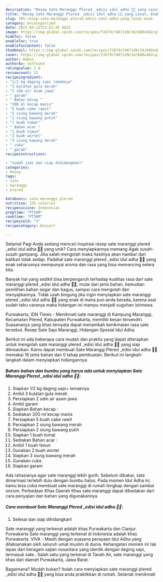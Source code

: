 ```yaml
---
description: "Resep Sate Maranggi Plered _edisi idul adha 🍡🍢 yang Lezat, Enak"
title: "Resep Sate Maranggi Plered _edisi idul adha 🍡🍢 yang Lezat, Enak"
slug: 305-resep-sate-maranggi-plered-edisi-idul-adha-yang-lezat-enak
category: Uncategorized
date: 2023-04-12T23:52:45.492Z
image: https://img-global.cpcdn.com/recipes/f2679c74671d9c3d/680x482cq70/sate-maranggi-plered-_edisi-idul-adha-foto-resep-utama.jpg
hideToc: false
enableToc: true
enableTocContent: false
thumbnail: https://img-global.cpcdn.com/recipes/f2679c74671d9c3d/680x482cq70/sate-maranggi-plered-_edisi-idul-adha-foto-resep-utama.jpg
cover: https://img-global.cpcdn.com/recipes/f2679c74671d9c3d/680x482cq70/sate-maranggi-plered-_edisi-idul-adha-foto-resep-utama.jpg
author: Admin
authorAv: notfound
ratingvalue: 3.9
reviewcount: 25
recipeingredient:
- "1/2 kg daging sapi lemaknya"
- "3 bulatan gula merah"
- "2 sdm air asam jawa"
- " garam"
- " Bahan kecap "
- "200 ml kecap manis"
- "5 buah cabe rawit"
- "2 siung bawang merah"
- "2 siung bawang putih"
- "1 buah tomat"
- " Bahan acar "
- "1 buah timun"
- "2 buah wortel"
- "3 siung bawang merah"
- " cuka"
- " garam"
recipeinstructions:

- "Sudah jadi dan siap dihidangkan!"
categories:
- Resep
tags:
- sate
- maranggi
- plered

katakunci: sate maranggi plered 
nutrition: 225 calories
recipecuisine: Indonesian
preptime: "PT16M"
cooktime: "PT36M"
recipeyield: "3"
recipecategory: Dessert

---
```



Selamat Pagi Anda sedang mencari inspirasi resep sate maranggi plered _edisi idul adha 🍡🍢 yang unik? Cara menyiapkannya memang Agak susah-susah gampang. Jika salah mengolah maka hasilnya akan hambar dan bahkan tidak sedap. Padahal sate maranggi plered _edisi idul adha 🍡🍢 yang enak seharusnya mempunyai aroma dan rasa yang bisa memancing selera kita.


Banyak hal yang sedikit bisa berpengaruh terhadap kualitas rasa dari sate maranggi plered _edisi idul adha 🍡🍢, mulai dari jenis bahan, kemudian pemilihan bahan segar dan bagus, sampai cara mengolah dan menyajikannya. Tidak usah bingung jika ingin menyiapkan sate maranggi plered _edisi idul adha 🍡🍢 yang enak di mana pun anda berada, karena asal sudah tahu caranya maka hidangan ini mampu menjadi suguhan istimewa.

Purwakarta, IDN Times - Menikmati sate maranggi di Kampung Maranggi, Kecamatan Plered, Kabupaten Purwakarta, memiliki kesan tersendiri. Suasananya yang khas ternyata dapat menambah kenikmatan rasa sate tersebut. Resep Sate Sapi Maranggi, Hidangan Spesial Idul Adha.


Berikut ini ada beberapa cara mudah dan praktis yang dapat diterapkan untuk mengolah sate maranggi plered _edisi idul adha 🍡🍢 yang siap dikreasikan. Kamu dapat membuat Sate Maranggi Plered _edisi idul adha 🍡🍢 memakai 16 jenis bahan dan 0 tahap pembuatan. Berikut ini langkah-langkah dalam menyiapkan hidangannya.

<!--inarticleads1-->

##### Bahan-bahan dan bumbu yang harus ada untuk menyiapkan Sate Maranggi Plered _edisi idul adha 🍡🍢:

1. Siapkan 1/2 kg daging sapi+ lemaknya
1. Ambil 3 bulatan gula merah
1. Persiapkan 2 sdm air asam jawa
1. Ambil  garam
1. Siapkan  Bahan kecap :
1. Sediakan 200 ml kecap manis
1. Persiapkan 5 buah cabe rawit
1. Persiapkan 2 siung bawang merah
1. Persiapkan 2 siung bawang putih
1. Siapkan 1 buah tomat
1. Sediakan  Bahan acar :
1. Ambil 1 buah timun
1. Gunakan 2 buah wortel
1. Siapkan 3 siung bawang merah
1. Gunakan  cuka
1. Siapkan  garam


Ada rahasianya agar sate maranggi lebih gurih. Sebelum dibakar, sate dimarinasi terlebih dulu dengan bumbu halus. Pada momen Idul Adha ini, kamu bisa coba membuat sate maranggi di rumah lengkap dengan sambal oncom. Perbedaan Khas Daerah Khas sate maranggi dapat dibedakan dari cara penyajian dan bahan yang digunakannya. 

<!--inarticleads2-->

##### Cara membuat Sate Maranggi Plered _edisi idul adha 🍡🍢:


1. Selesai dan siap dihidangkan!

Sate maranggi yang terkenal adalah khas Purwakarta dan Cianjur. Purwakarta Sate maranggi yang terkenal di Indonesia adalah khas Purwakarta. VIVA - Masih dengan suasana perayaan Idul Adha yang dilaksanakan oleh seluruh umat muslim di dunia. Kehangatan momen ini tak lepas dari beragam sajian nusantara yang identik dengan daging sapi, termasuk sate.. Salah satu yang terkenal di Tanah Air, sate maranggi yang khas dari daerah Purwakarta, Jawa Barat. 

Bagaimana? Mudah bukan? Itulah cara menyiapkan sate maranggi plered _edisi idul adha 🍡🍢 yang bisa anda praktikkan di rumah. Selamat menikmati
